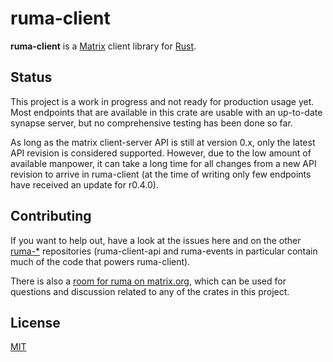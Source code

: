 # ruma-client

**ruma-client** is a [Matrix][] client library for [Rust][].

[Matrix]: https://matrix.org/
[Rust]: https://www.rust-lang.org/

## Status

This project is a work in progress and not ready for production usage yet. Most endpoints that are
available in this crate are usable with an up-to-date synapse server, but no comprehensive testing
has been done so far.

As long as the matrix client-server API is still at version 0.x, only the latest API revision is
considered supported. However, due to the low amount of available manpower, it can take a long time
for all changes from a new API revision to arrive in ruma-client (at the time of writing only few
endpoints have received an update for r0.4.0).

## Contributing

If you want to help out, have a look at the issues here and on the other [ruma-\*][gh-org]
repositories (ruma-client-api and ruma-events in particular contain much of the code that powers
ruma-client).

There is also a [room for ruma on matrix.org][#ruma:matrix.org], which can be used for questions
and discussion related to any of the crates in this project.

[gh-org]: https://github.com/ruma
[#ruma:matrix.org]: https://matrix.to/#/#ruma:matrix.org

## License

[MIT](http://opensource.org/licenses/MIT)
